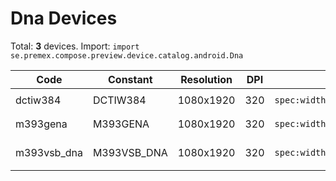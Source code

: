# Dna Devices

Total: **3** devices. Import: `import se.premex.compose.preview.device.catalog.android.Dna`

| Code | Constant | Resolution | DPI | Compose Spec | Preview Usage |
|------|----------|------------|-----|-------------|---------------|
| dctiw384 | DCTIW384 | 1080x1920 | 320 | `spec:width=1080px,height=1920px,dpi=320` | `@Preview(device = Dna.DCTIW384)` |
| m393gena | M393GENA | 1080x1920 | 320 | `spec:width=1080px,height=1920px,dpi=320` | `@Preview(device = Dna.M393GENA)` |
| m393vsb_dna | M393VSB_DNA | 1080x1920 | 320 | `spec:width=1080px,height=1920px,dpi=320` | `@Preview(device = Dna.M393VSB_DNA)` |

<!-- Generated automatically. Do not edit manually. -->
